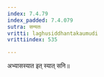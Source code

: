 ```yaml
---
index: 7.4.79
index_padded: 7.4.079
sutra: सन्यतः
vritti: laghusiddhantakaumudi
vrittiindex: 535

---
```

अभ्यासस्यात इत् स्यात् सनि॥